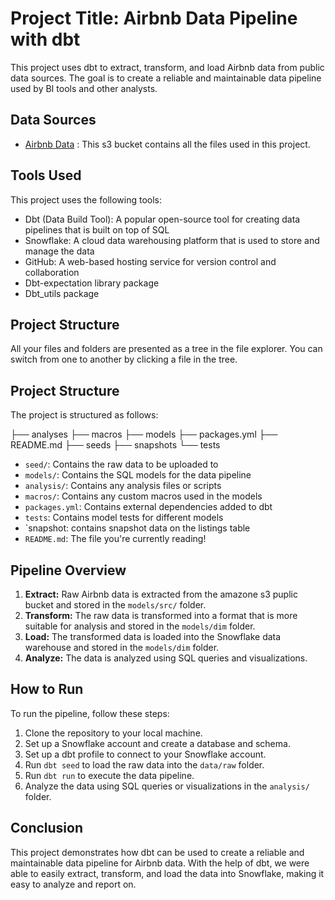 # Project Title: Airbnb Data Pipeline with dbt
This project uses dbt to extract, transform, and load Airbnb data from public data sources. The goal is to create a reliable and maintainable data pipeline used by BI tools and other analysts.


## Data Sources

 - [Airbnb Data](s3://dbtlearn) : This s3 bucket contains all the files used in this project.


## Tools Used

This project uses the following tools:

 - Dbt (Data Build Tool): A popular open-source tool for creating data pipelines that is built on top of SQL
 - Snowflake: A cloud data warehousing platform that is used to store and manage the data
 - GitHub: A web-based hosting service for version control and collaboration
 - Dbt-expectation library package
 - Dbt_utils package
 

## Project Structure

All your files and folders are presented as a tree in the file explorer. You can switch from one to another by clicking a file in the tree.
## Project Structure

The project is structured as follows:


├── analyses
├── macros
├── models
├── packages.yml
├── README.md
├── seeds
├── snapshots
└── tests
  
-   `seed/`: Contains the raw data to be uploaded to
-   `models/`: Contains the SQL models for the data pipeline
-   `analysis/`: Contains any analysis files or scripts
-   `macros/`: Contains any custom macros used in the models
-   `packages.yml`: Contains external dependencies added to dbt
- `tests`:  Contains model tests for different models
- `snapshot:  contains snapshot data on the listings table
-   `README.md`: The file you're currently reading!
## Pipeline Overview

1.  **Extract:** Raw Airbnb data is extracted from the amazone s3 puplic bucket and stored in the `models/src/` folder.
2.  **Transform:** The raw data is transformed into a format that is more suitable for analysis and stored in the `models/dim` folder.
3.  **Load:** The transformed data is loaded into the Snowflake data warehouse and stored in the `models/dim` folder.
4.  **Analyze:** The data is analyzed using SQL queries and visualizations.

## How to Run

To run the pipeline, follow these steps:

1.  Clone the repository to your local machine.
2.  Set up a Snowflake account and create a database and schema.
3.  Set up a dbt profile to connect to your Snowflake account.
4.  Run `dbt seed` to load the raw data into the `data/raw` folder.
5.  Run `dbt run` to execute the data pipeline.
6.  Analyze the data using SQL queries or visualizations in the `analysis/` folder.

## Conclusion

This project demonstrates how dbt can be used to create a reliable and maintainable data pipeline for Airbnb data. With the help of dbt, we were able to easily extract, transform, and load the data into Snowflake, making it easy to analyze and report on.
